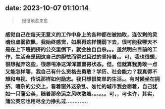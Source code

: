 date: 2023-10-07 01:10:14
---
>　慢慢地愈来愈
### 感觉自己在每天无意义的工作中身上的各种都在被抽取，连仅剩的灵魂也虚弱欲飘，我始终感觉，如果再这样懦弱下去，很可能我哪天不是在上下班拥挤的公交里倒下，就会独自自杀。。。虽然明白目前的工作，生活全是因这自己的胆怯而得过且过的坚持着。。可，我也很想，很想抛弃这些，很想甩净这浑浑噩噩得状态。但，但就算我勇敢一点又能怎样哪，我自己有什么资格去勇敢？学历、社会能力？我真得不想和电视、传说那样如何励志。我只想很简单的生活。。有时候坐在拥挤、嘈杂的公交上，看着窗外这杂乱、匆忙的城市我会想着，自己犹如一只蒲公英，随着那命运之风吹散着。。。。。。可，，可也许，其实，蒲公英它也用尽全力挣扎过.............
